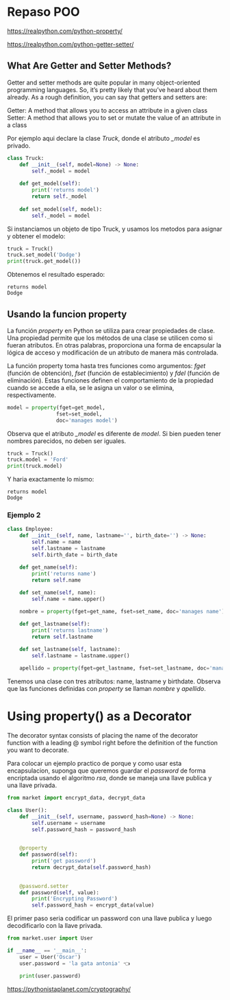 # Repaso POO

https://realpython.com/python-property/

https://realpython.com/python-getter-setter/

## What Are Getter and Setter Methods?

Getter and setter methods are quite popular in many object-oriented programming languages. So, it’s pretty likely that you’ve heard about them already. As a rough definition, you can say that getters and setters are:

Getter: A method that allows you to access an attribute in a given class
Setter: A method that allows you to set or mutate the value of an attribute in a class

Por ejemplo aqui declare la clase *Truck*, donde el atributo *_model* es privado.

```py
class Truck:
    def __init__(self, model=None) -> None:
        self._model = model
    
    def get_model(self):
        print('returns model')
        return self._model
    
    def set_model(self, model):
        self._model = model
```

Si instanciamos un objeto de tipo Truck, y usamos los metodos para asignar y obtener el modelo:

```py
truck = Truck()
truck.set_model('Dodge')
print(truck.get_model())
```

Obtenemos el resultado esperado:

    returns model
    Dodge

## Usando la funcion property

La función *property* en Python se utiliza para crear propiedades de clase. Una propiedad permite que los métodos de una clase se utilicen como si fueran atributos. En otras palabras, proporciona una forma de encapsular la lógica de acceso y modificación de un atributo de manera más controlada.

La función property toma hasta tres funciones como argumentos: *fget* (función de obtención), *fset* (función de establecimiento) y *fdel* (función de eliminación). Estas funciones definen el comportamiento de la propiedad cuando se accede a ella, se le asigna un valor o se elimina, respectivamente.

```py
model = property(fget=get_model,
                fset=set_model,
                doc='manages model')
```
Observa que el atributo *_model* es diferente de *model*. Si bien pueden tener nombres parecidos, no deben ser iguales. 

```py
truck = Truck()
truck.model = 'Ford'
print(truck.model)
```
Y haria exactamente lo mismo:

    returns model
    Dodge

### Ejemplo 2

```py
class Employee:
    def __init__(self, name, lastname='', birth_date='') -> None:
        self.name = name
        self.lastname = lastname
        self.birth_date = birth_date

    def get_name(self):
        print('returns name')
        return self.name
    
    def set_name(self, name):
        self.name = name.upper()

    nombre = property(fget=get_name, fset=set_name, doc='manages name')

    def get_lastname(self):
        print('returns lastname')
        return self.lastname
    
    def set_lastname(self, lastname):
        self.lastname = lastname.upper()

    apellido = property(fget=get_lastname, fset=set_lastname, doc='manages lastname')
```

Tenemos una clase con tres atributos: name, lastname y birthdate. Observa que las funciones definidas con *property* se llaman *nombre* y *apellido*.

# Using property() as a Decorator

The decorator syntax consists of placing the name of the decorator function with a leading @ symbol right before the definition of the function you want to decorate.

Para colocar un ejemplo practico de porque y como usar esta encapsulacion, suponga que queremos guardar el *password* de forma encriptada usando el algoritmo *rsa*, donde se maneja una llave publica y una llave privada. 

```python
from market import encrypt_data, decrypt_data

class User():
    def __init__(self, username, password_hash=None) -> None:
        self.username = username
        self.password_hash = password_hash
    

    @property
    def password(self):
        print('get password')
        return decrypt_data(self.password_hash)
    

    @password.setter
    def password(self, value):
        print('Encrypting Password')
        self.password_hash = encrypt_data(value)
```

El primer paso seria codificar un password con una llave publica y luego decodificarlo con la llave privada.  

```py
from market.user import User

if __name__ == '__main__':
    user = User('Oscar')
    user.password = 'la gata antonia' 👈

    print(user.password)
```

https://pythonistaplanet.com/cryptography/

